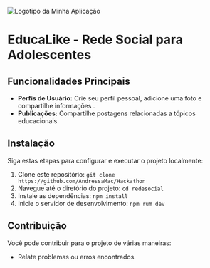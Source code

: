 ![Logotipo da Minha Aplicação](https://user-images.githubusercontent.com/105513933/273087073-7daa3f59-002b-4449-a920-6b925f2a6fba.svg)



# EducaLike - Rede Social  para Adolescentes


## Funcionalidades Principais

- **Perfis de Usuário:** Crie seu perfil pessoal, adicione uma foto e compartilhe informações .
- **Publicações:** Compartilhe postagens relacionadas a tópicos educacionais.

## Instalação

Siga estas etapas para configurar e executar o projeto localmente:

1. Clone este repositório: `git clone https://github.com/AndressaMac/Hackathon`
2. Navegue até o diretório do projeto: `cd redesocial`
3. Instale as dependências: `npm install`
4. Inicie o servidor de desenvolvimento: `npm rum dev`


## Contribuição

Você pode contribuir para o projeto de várias maneiras:

- Relate problemas ou erros encontrados.





